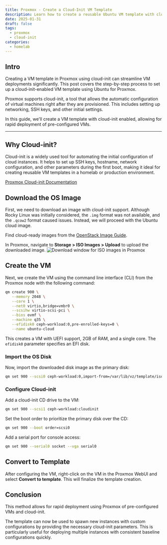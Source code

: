 ```yaml
---
title: Proxmox - Create a Cloud-Init VM Template
description: Learn how to create a reusable Ubuntu VM template with cloud-init in Proxmox to speed up and simplify virtual machine deployment.
date: 2025-01-31
draft: false
tags:
  - proxmox
  - cloud-init
categories:
  - homelab
---
```

## Intro

Creating a VM template in Proxmox using cloud-init can streamline VM deployments significantly. This post covers the step-by-step process to set up a cloud-init-enabled VM template using Ubuntu for Proxmox.

Proxmox supports cloud-init, a tool that allows the automatic configuration of virtual machines right after they are provisioned. This includes setting up networking, SSH keys, and other initial settings.

In this guide, we'll create a VM template with cloud-init enabled, allowing for rapid deployment of pre-configured VMs.

---
## Why Cloud-init?

Cloud-init is a widely used tool for automating the initial configuration of cloud instances. It helps to set up SSH keys, hostname, network configuration, and other parameters during the first boot, making it ideal for creating reusable VM templates in a homelab or production environment.

[Proxmox Cloud-init Documentation](https://pve.proxmox.com/wiki/Cloud-Init_Support)

## Download the OS Image

First, we need to download an image with cloud-init support. Although Rocky Linux was initially considered, the `.img` format was not available, and the `.qcow2` format caused issues. Instead, we will proceed with the Ubuntu cloud image.

Find cloud-ready images from the [OpenStack Image Guide](https://docs.openstack.org/image-guide/obtain-images.html).

In Proxmox, navigate to **Storage > ISO Images > Upload** to upload the downloaded image.
![Download window for ISO images in Proxmox](img/proxmox-download-iso-img.png)

## Create the VM

Next, we create the VM using the command line interface (CLI) from the Proxmox node with the following command:

```bash
qm create 900 \
   --memory 2048 \
   --core 1 \
   --net0 virtio,bridge=vmbr0 \
   --scsihw virtio-scsi-pci \
   --bios ovmf \
   --machine q35 \
   --efidisk0 ceph-workload:0,pre-enrolled-keys=0 \
   --name ubuntu-cloud
```

This creates a VM with UEFI support, 2GB of RAM, and a single core. The `efidisk0` parameter specifies an EFI disk.

### Import the OS Disk

Now, import the downloaded disk image as the primary disk:

```bash
qm set 900 --scsi0 ceph-workload:0,import-from=/var/lib/vz/template/iso/noble-server-cloudimg-amd64.img
```

### Configure Cloud-init

Add a cloud-init CD drive to the VM:

```bash
qm set 900 --scsi1 ceph-workload:cloudinit
```

Set the boot order to prioritize the primary disk over the CD:

```bash
qm set 900 --boot order=scsi0
```

Add a serial port for console access:

```bash
qm set 900 --serial0 socket --vga serial0
```

## Convert to Template

After configuring the VM, right-click on the VM in the Proxmox WebUI and select **Convert to template**. This will finalize the template creation.

## Conclusion

This method allows for rapid deployment using Proxmox of pre-configured VMs and cloud-init.

The template can now be used to spawn new instances with custom configurations by providing the necessary cloud-init parameters. This is particularly useful for deploying multiple instances with consistent baseline configurations quickly.